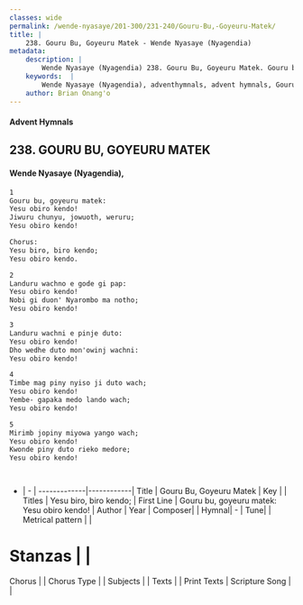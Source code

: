 ```yaml
---
classes: wide
permalink: /wende-nyasaye/201-300/231-240/Gouru-Bu,-Goyeuru-Matek/
title: |
    238. Gouru Bu, Goyeuru Matek - Wende Nyasaye (Nyagendia)
metadata:
    description: |
        Wende Nyasaye (Nyagendia) 238. Gouru Bu, Goyeuru Matek. Gouru bu, goyeuru matek: Yesu obiro kendo! Jiwuru chunyu, jowuoth, weruru; Yesu obiro kendo!  Chorus: Yesu biro, biro kendo; Yesu obiro kendo.  
    keywords:  |
        Wende Nyasaye (Nyagendia), adventhymnals, advent hymnals, Gouru Bu, Goyeuru Matek, Gouru bu, goyeuru matek: Yesu obiro kendo!. Yesu biro, biro kendo;
    author: Brian Onang'o
---
```


#### Advent Hymnals
## 238. GOURU BU, GOYEURU MATEK
####  Wende Nyasaye (Nyagendia),

```txt
1
Gouru bu, goyeuru matek:
Yesu obiro kendo!
Jiwuru chunyu, jowuoth, weruru;
Yesu obiro kendo!

Chorus:
Yesu biro, biro kendo;
Yesu obiro kendo.

2
Landuru wachno e gode gi pap:
Yesu obiro kendo!
Nobi gi duon' Nyarombo ma notho;
Yesu obiro kendo!

3
Landuru wachni e pinje duto:
Yesu obiro kendo!
Dho wedhe duto mon'owinj wachni:
Yesu obiro kendo!

4
Timbe mag piny nyiso ji duto wach;
Yesu obiro kendo!
Yembe- gapaka medo lando wach;
Yesu obiro kendo!

5
Mirimb jopiny miyowa yango wach;
Yesu obiro kendo!
Kwonde piny duto rieko medore;
Yesu obiro kendo!




```

- |   -  |
-------------|------------|
Title | Gouru Bu, Goyeuru Matek |
Key |  |
Titles | Yesu biro, biro kendo; |
First Line | Gouru bu, goyeuru matek: Yesu obiro kendo! |
Author | 
Year | 
Composer| |
Hymnal|  - |
Tune|  |
Metrical pattern | |
# Stanzas |  |
Chorus |  |
Chorus Type |  |
Subjects | |
Texts |  |
Print Texts | 
Scripture Song |  |
    
